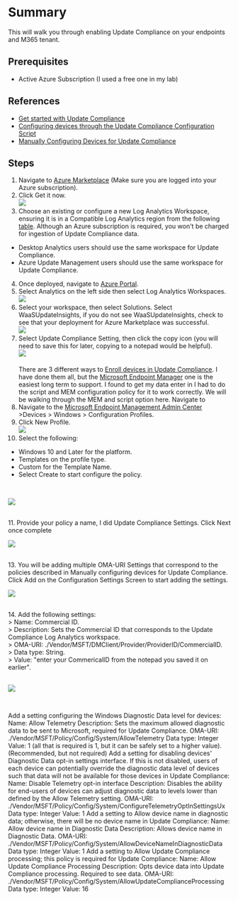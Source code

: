 # Summary
This will walk you through enabling Update Compliance on your endpoints and M365 tenant.

## Prerequisites
* Active Azure Subscription (I used a free one in my lab)

## References
* [Get started with Update Compliance](https://docs.microsoft.com/en-us/windows/deployment/update/update-compliance-get-started)
* [Configuring devices through the Update Compliance Configuration Script](https://docs.microsoft.com/en-us/windows/deployment/update/update-compliance-configuration-script)
* [Manually Configuring Devices for Update Compliance](https://docs.microsoft.com/en-us/windows/deployment/update/update-compliance-configuration-manual)

## Steps
1. Navigate to [Azure Marketplace](https://azuremarketplace.microsoft.com/en-US/marketplace/apps/microsoft.waasupdateinsights?tab=overview) (Make sure you are logged into your Azure subscription).
2. Click Get it now.<BR>
![](https://github.com/mattnovitsch/M365/blob/main/UC1.jpg)
3. Choose an existing or configure a new Log Analytics Workspace, ensuring it is in a Compatible Log Analytics region from the following [table](https://docs.microsoft.com/en-us/windows/deployment/update/update-compliance-get-started#add-update-compliance-to-your-azure-subscription).  Although an Azure subscription is required, you won't be charged for ingestion of Update Compliance data.
* Desktop Analytics users should use the same workspace for Update Compliance.
* Azure Update Management users should use the same workspace for Update Compliance.
4. Once deployed, navigate to [Azure Portal](https://portal.azure.com/#allservices).
5. Select Analytics on the left side then select Log Analytics Workspaces.<BR>
![](https://github.com/mattnovitsch/M365/blob/main/UC2.jpg)
6. Select your workspace, then select Solutions. Select WaaSUpdateInsights, if you do not see WaaSUpdateInsights, check to see that your deployment for Azure Marketplace was successful.<BR>
![](https://github.com/mattnovitsch/M365/blob/main/UC3.jpg)
7. Select Update Compliance Setting, then click the copy icon (you will need to save this for later, copying to a notepad would be helpful).<BR>
![](https://github.com/mattnovitsch/M365/blob/main/UC4.jpg)
<BR><BR>
There are 3 different ways to [Enroll devices in Update Compliance](https://docs.microsoft.com/en-us/windows/deployment/update/update-compliance-get-started#enroll-devices-in-update-compliance). I have done them all, but the [Microsoft Endpoint Manager](https://docs.microsoft.com/en-us/windows/deployment/update/update-compliance-configuration-mem) one is the easiest long term to support. I found to get my data enter in I had to do the script and MEM configuration policy for it to work correctly. We will be walking through the MEM and script option here. Navigate to 
8. Navigate to the [Microsoft Endpoint Management Admin Center](https://endpoint.microsoft.com/#blade/Microsoft_Intune_DeviceSettings/DevicesWindowsMenu/configProfiles) >Devices > Windows > Configuration Profiles.
9. Click New Profile. <BR>
![](https://github.com/mattnovitsch/M365/blob/main/UC5.jpg) 
10. Select the following: 
* Windows 10 and Later for the platform. 
* Templates on the profile type.
* Custom for the Template Name.
* Select Create to start configure the policy.
<BR>

![](https://github.com/mattnovitsch/M365/blob/main/UC6.jpg) 

<BR>
11. Provide your policy a name, I did Update Compliance Settings. Click Next once complete<BR>

![](https://github.com/mattnovitsch/M365/blob/main/UC7.jpg) 

<BR>
13. You will be adding multiple OMA-URI Settings that correspond to the policies described in Manually configuring devices for Update Compliance. Click Add on the Configuration Settings Screen to start adding the settings. <BR>

![](https://github.com/mattnovitsch/M365/blob/main/UC8.jpg)

<BR>
14. Add the following settings: <BR>
> Name: Commercial ID.
<BR>
> Description: Sets the Commercial ID that corresponds to the Update Compliance Log Analytics workspace.
<BR>
> OMA-URI: ./Vendor/MSFT/DMClient/Provider/ProviderID/CommercialID.
<BR>
> Data type: String.
<BR>
> Value: "enter your CommericalID from the notepad you saved it on earlier".
<BR>
<BR>

![](https://github.com/mattnovitsch/M365/blob/main/UC9.jpg)

<BR>

Add a setting configuring the Windows Diagnostic Data level for devices:
Name: Allow Telemetry
Description: Sets the maximum allowed diagnostic data to be sent to Microsoft, required for Update Compliance.
OMA-URI: ./Vendor/MSFT/Policy/Config/System/AllowTelemetry
Data type: Integer
Value: 1 (all that is required is 1, but it can be safely set to a higher value).
(Recommended, but not required) Add a setting for disabling devices' Diagnostic Data opt-in settings interface. If this is not disabled, users of each device can potentially override the diagnostic data level of devices such that data will not be available for those devices in Update Compliance:
Name: Disable Telemetry opt-in interface
Description: Disables the ability for end-users of devices can adjust diagnostic data to levels lower than defined by the Allow Telemetry setting.
OMA-URI: ./Vendor/MSFT/Policy/Config/System/ConfigureTelemetryOptInSettingsUx
Data type: Integer
Value: 1
Add a setting to Allow device name in diagnostic data; otherwise, there will be no device name in Update Compliance:
Name: Allow device name in Diagnostic Data
Description: Allows device name in Diagnostic Data.
OMA-URI: ./Vendor/MSFT/Policy/Config/System/AllowDeviceNameInDiagnosticData
Data type: Integer
Value: 1
Add a setting to Allow Update Compliance processing; this policy is required for Update Compliance:
Name: Allow Update Compliance Processing
Description: Opts device data into Update Compliance processing. Required to see data.
OMA-URI: ./Vendor/MSFT/Policy/Config/System/AllowUpdateComplianceProcessing
Data type: Integer
Value: 16